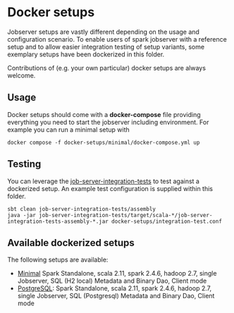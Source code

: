 # Docker setups
Jobserver setups are vastly different depending on the usage and configuration scenario.
To enable users of spark jobserver with a reference setup and to allow easier integration testing of setup variants, some exemplary setups have been dockerized in this folder.

Contributions of (e.g. your own particular) docker setups are always welcome.

## Usage
Docker setups should come with a **docker-compose** file providing everything you need to start the jobserver including environment.
For example you can run a minimal setup with
```
docker compose -f docker-setups/minimal/docker-compose.yml up
```

## Testing
You can leverage the [job-server-integration-tests](../job-server-integration-tests) to test against a dockerized setup.
An example test configuration is supplied within this folder.
```
sbt clean job-server-integration-tests/assembly
java -jar job-server-integration-tests/target/scala-*/job-server-integration-tests-assembly-*.jar docker-setups/integration-test.conf
```

## Available dockerized setups
The following setups are available:
* [Minimal](minimal)
  Spark Standalone, scala 2.11, spark 2.4.6, hadoop 2.7, single Jobserver, SQL (H2 local) Metadata and Binary Dao, Client mode
* [PostgreSQL](postgres):
  Spark Standalone, scala 2.11, spark 2.4.6, hadoop 2.7, single Jobserver, SQL (Postgresql) Metadata and Binary Dao, Client mode


